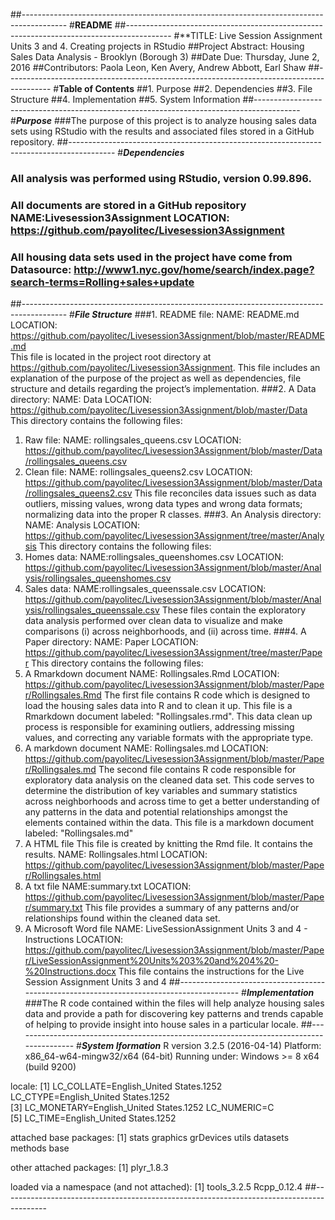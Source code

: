 ##-----------------------------------------------------------------------------------------
#**README**
##-----------------------------------------------------------------------------------------
#**TITLE: Live Session Assignment Units 3 and 4. Creating projects in RStudio
##Project Abstract: Housing Sales Data Analysis - Brooklyn (Borough 3)
##Date Due: Thursday, June 2, 2016
##Contributors: Paola Leon, Ken Avery, Andrew Abbott, Earl Shaw
##-----------------------------------------------------------------------------------------
#**Table of Contents**
##1. Purpose
##2. Dependencies
##3. File Structure
##4. Implementation
##5. System Information
##-----------------------------------------------------------------------------------------
#***Purpose***
###The purpose of this project is to analyze housing sales data sets using RStudio with the results and associated files stored in a GitHub repository.
##-----------------------------------------------------------------------------------------
#***Dependencies***
### All analysis was performed using RStudio, version 0.99.896. 
### All documents are stored in a GitHub repository NAME:Livesession3Assignment   LOCATION: https://github.com/payolitec/Livesession3Assignment
### All housing data sets used in the project have come from Datasource: http://www1.nyc.gov/home/search/index.page?search-terms=Rolling+sales+update 
##-----------------------------------------------------------------------------------------
#***File Structure***
###1. README file:
NAME: README.md				LOCATION: https://github.com/payolitec/Livesession3Assignment/blob/master/README.md  
This file is located in the project root directory at https://github.com/payolitec/Livesession3Assignment. 
This file includes an explanation of the purpose of the project as well as dependencies, file structure and details regarding the project’s implementation.
###2. A Data directory: 
NAME: Data 				LOCATION: https://github.com/payolitec/Livesession3Assignment/blob/master/Data
This directory contains the following files: 
1) Raw file: 
NAME: rollingsales_queens.csv 		LOCATION: https://github.com/payolitec/Livesession3Assignment/blob/master/Data/rollingsales_queens.csv
2) Clean file:
NAME: rollingsales_queens2.csv		LOCATION: https://github.com/payolitec/Livesession3Assignment/blob/master/Data/rollingsales_queens2.csv
This file reconciles data issues such as data outliers, missing values, wrong data types and wrong data formats; normalizing data into the proper R classes. 
###3. An Analysis directory:
NAME: Analysis				            LOCATION: 
https://github.com/payolitec/Livesession3Assignment/tree/master/Analysis
This directory contains the following files:  
1) Homes data:
NAME:rollingsales_queenshomes.csv	LOCATION: https://github.com/payolitec/Livesession3Assignment/blob/master/Analysis/rollingsales_queenshomes.csv
2) Sales data:
NAME:rollingsales_queenssale.csv	LOCATION: https://github.com/payolitec/Livesession3Assignment/blob/master/Analysis/rollingsales_queenssale.csv
These files contain the exploratory data analysis performed over clean data to visualize and make comparisons (i) across neighborhoods, and (ii) across time.
###4. A Paper directory:
NAME: Paper				                LOCATION: 
https://github.com/payolitec/Livesession3Assignment/tree/master/Paper
This directory contains the following files:
1) A Rmarkdown document
NAME: Rollingsales.Rmd 		        LOCATION: https://github.com/payolitec/Livesession3Assignment/blob/master/Paper/Rollingsales.Rmd
The first file contains R code which is designed to load the housing sales data into R and to clean it up. This file is a Rmarkdown document labeled: "Rollingsales.rmd". This data clean up process is responsible for examining outliers, addressing missing values, and correcting any variable formats with the appropriate type.
2) A markdown document
NAME: Rollingsales.md			        LOCATION: https://github.com/payolitec/Livesession3Assignment/blob/master/Paper/Rollingsales.md
The second file contains R code responsible for exploratory data analysis on the cleaned data set. This code serves to determine the distribution of key variables and summary statistics across neighborhoods and across time to get a better understanding of any patterns in the data and potential relationships amongst the elements contained within the data. This file is a markdown document labeled: "Rollingsales.md"
3) A HTML file
This file is created by knitting the Rmd file. It contains the results.
NAME: Rollingsales.html		        LOCATION: https://github.com/payolitec/Livesession3Assignment/blob/master/Paper/Rollingsales.html
4) A txt file
NAME:summary.txt			            LOCATION: https://github.com/payolitec/Livesession3Assignment/blob/master/Paper/summary.txt
This file provides a summary of any patterns and/or relationships found within the cleaned data set.
5) A Microsoft Word file
NAME: LiveSessionAssignment Units 3 and 4 - Instructions	LOCATION:  https://github.com/payolitec/Livesession3Assignment/blob/master/Paper/LiveSessionAssignment%20Units%203%20and%204%20-%20Instructions.docx
This file contains the instructions for the Live Session Assignment Units 3 and 4
##-----------------------------------------------------------------------------------------
#***Implementation***
###The R code contained within the files will help analyze housing sales data and provide a path for discovering key patterns and trends capable of helping to provide insight into house sales in a particular locale.
##-----------------------------------------------------------------------------------------
#***System Iformation***
R version 3.2.5 (2016-04-14)
Platform: x86_64-w64-mingw32/x64 (64-bit)
Running under: Windows >= 8 x64 (build 9200)
 
locale:
[1] LC_COLLATE=English_United States.1252  LC_CTYPE=English_United States.1252   
[3] LC_MONETARY=English_United States.1252 LC_NUMERIC=C                          
[5] LC_TIME=English_United States.1252    
 
attached base packages:
[1] stats     graphics  grDevices utils     datasets  methods   base     
 
other attached packages:
[1] plyr_1.8.3
 
loaded via a namespace (and not attached):
[1] tools_3.2.5 Rcpp_0.12.4
##-----------------------------------------------------------------------------------------
